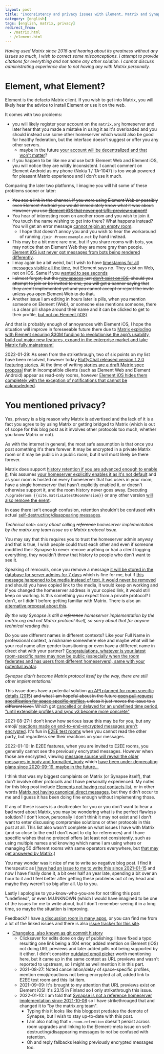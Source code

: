 ```yaml
---
layout: post
title: "Inconsistency and privacy issues with Element, Matrix and Synapse"
category: [english]
tags: [english, matrix, privacy]
redirect_from:
  - /matrix.html
  - /element.html
---
```


*Having used Matrix since 2016 and hearing about its greatness without any
 issues so much, I wish to correct some misconceptions. I attempt to provide
 citations for everything and not name any other solution. I cannot discuss
 administrating experience due to not having any with Matrix personally.*

# Element, what Element?

Element is the defacto Matrix client. If you wish to get into Matrix, you
will likely hear the advice to install Element or use it on the web.

It comes with two problems:

* you will likely register your account on the `matrix.org` homeserver and
  later hear that you made a mistake in using it as it's overloaded and you
  should instead use some other homeserver which would also be good for
  healthy federation, but the interface doesn't suggest or offer you any
  other servers.
  * maybe in the future [your account will be decentralized and that won't matter](https://github.com/matrix-org/matrix-spec/issues/246)?
* if you happen to be like me and use both Element Web and Element iOS, you
  will notice they are wildly inconsistent. I cannot comment on Element
  Android as my phone (Nokia 1 / TA-1047) is too weak powered for pleasant
  Matrix experience and I don't use it much.

Comparing the later two platforms, I imagine you will hit some of these
problems sooner or later:

* <s>You see a link in the channel. If you were using Element Web or
  possibly even Element Android you would immediately know what it was
  about. However you use <a href="https://github.com/vector-im/element-ios/issues/888">Element iOS that never got URL preview support!</a></s>
* You hear of interesting room on another room and you wish to join it. You
  touch the name wishing to get into there? What happens instead? You will get
  an error message [cannot rejoin an empty room](https://github.com/vector-im/element-ios/issues/1066).
  * I hope that doesn't annoy you and you wish to hear the workaround of
    running `/join #room:example.net` by hand instead.
* This may be a bit more rare one, but if you share rooms with bots, you may
  notice that on Element Web they are more gray than people. [Element iOS just never got messages from bots being rendered differently](https://github.com/vector-im/element-ios/issues/882).
* I may again be a bit weird, but I wish to have [timestamps for all messages visible all the time](https://github.com/vector-im/element-ios/issues/524),
  but Element says no. They exist on Web, not on iOS. Same if you [wanted to see seconds](https://github.com/vector-im/element-ios/issues/3901)
* <s>I almost forgot, but the <a href="https://element.io/blog/spaces-the-next-frontier/">new spaces</a>
  just <a href="https://github.com/vector-im/element-ios/issues?q=label%3AA-Spaces+">don't exist on iOS</a>,
  should you attempt to join or be invited to one, you will get a banner
  saying that they aren't implemented yet and you cannot accept or reject
  the invite unless you open Element Web to do that.</s>
* Another issue I am editing in hours later is pills, when you mention
  someone on Element (Web), or someone else mentions someone, there is a clear
  pill shape around their name and it can be clicked to get to their profile,
  [but not on Element (iOS)](https://github.com/vector-im/element-ios/issues/3526)

And that is probably enough of annoyances with Element iOS, I hope the
situation will improve in foreseeable future there due to
[Matrix exploding with Element securing $30M funding to revolutionise the app’s usability, build out major new features, expand in the enterprise market and take Matrix fully mainstream!](https://element.io/blog/element-raises-30m-as-matrix-explodes/)

2022-01-29: As seen from the strikethrough, two of six points on my list have
been resolved, however today [FluffyChat released version 1.2.0 featuring stories](https://ko-fi.com/post/Whats-new-in-FluffyChat-1-2-0-Z8Z09LEO7).
At the time of writing [stories are a draft Matrix spec proposal](https://github.com/matrix-org/matrix-spec-proposals/pull/3588)
that in incompatible clients (such as Element Web and Element Android) appear as
read-only rooms, however [Element iOS hides them completely with the exception of notifications that cannot be acknowledged](https://github.com/vector-im/element-ios/issues/5455).

# You mentioned privacy?

Yes, privacy is a big reason why Matrix is advertised and the lack of it is
a fact you agree to by using Matrix or getting bridged to Matrix (which is
out of scope for this blog post as it involves other protocols too much,
whether you know Matrix or not).

As with the internet in general, the most safe assumption is that once you
post something it's there forever. It may be encrypted in a private Matrix
room or it may be public in a public room, but it will most likely be there
forever.

Matrix does support [history retention if you are advanced enough to enable it](https://brendan.abolivier.bzh/matrix-retention-policies/),
this assumes [your homeserver explicitly enables it as it's not default](https://github.com/matrix-org/synapse/blob/ba5287f5e8be150551824493b3ad685dde00a543/docs/sample_config.yaml#L481-L484)
and as your room is hosted on every homeserver that has users in your room,
have a single homeserver that hasn't explicitly enabled it, or doesn't otherwise support it, and the room
history never goes away. Executing `/upgraderoom {{site.matrixLatestRoomVersion}}` or any other version [will also remove the event](https://github.com/matrix-org/synapse/issues/11279).

In case there isn't enough confusion, retention shouldn't be confused with actual [self-destructing/disappearing messages](https://github.com/vector-im/element-meta/issues/82).

*Technical note: sorry about calling <s>reference</s> homeserver implementation by the matrix.org team issue
 as a Matrix protocol issue.*

You may say that this requires you to trust the homeserver admin anyway and
that is true, I wish people could trust each other and even if someone
modified their Synapse to never remove anything or had a client logging
everything, they wouldn't throw that history to people who don't want to see it.

Speaking of removals, once you remove a message [it will be stored in the database for server admins for 7 days](https://github.com/matrix-org/synapse/blob/ba5287f5e8be150551824493b3ad685dde00a543/docs/sample_config.yaml#L456-L461) which is fine for me, but if [this message happened to be media instead of text, it would never be removed](https://github.com/matrix-org/synapse/issues/1263) and should you have copied link to the media, it would keep on working
and if you changed the homeserver address in your copied link, it would still
keep on working. Is this something you expect from a private protocol? I don't, or I didn't before getting familiar with Matrix. There is also an [alternative proposal about this](https://github.com/matrix-org/matrix-spec-proposals/pull/2228).

*By the way Synapse is still a <s>reference</s> homeserver implementation by the matrix.org and not
 Matrix protocol itself, so sorry about that for anyone technical reading this.*

Do you use different names in different contexts? Like your Full Name in
professional context, a nickname somewhere else and maybe what will be your
real name after gender transitioning or even have a diffferent name in direct
chat with your partner? [Congratulations, whatever is your latest room-specific name may now be public (especially when the room federates and has users from different homeservers), same with your potential avatar](https://github.com/matrix-org/synapse/issues/5677).

*Synapse didn't become Matrix protocol itself by the way, there are still other implementations!*

This issue does have a potential solution [an API planned for room specific details (2015)](https://github.com/matrix-org/matrix-spec/issues/103)
<s>and what I am hopeful about in the future <a href="https://github.com/matrix-org/matrix-spec-proposals/pull/3189">open pull request specification for space specific profiles</a>,
unless it just moves the issue to a different level.</s> Which got [cancelled or delayed for an undefined time period](https://github.com/matrix-org/matrix-spec-proposals/pull/3189#issuecomment-905761797),
["until extensible profiles and sync v3 become more concrete"](https://github.com/matrix-org/matrix-spec-proposals/pull/1769)

2021-08-27: I don't know how serious issue this may be for you, but any emoji/
[reactions made on end-to-end-encrypted messages aren't encrypted](https://github.com/matrix-org/matrix-spec/issues/660).
It's fun in [E2EE test rooms](matrix:r/megolm:matrix.org?action=join) when you cannot read the other party, but
regardless see their reactions on your messages.

2022-01-10: In E2EE features, when you are invited to E2EE rooms, you generally
cannot see the previously encrypted messages. However when those are encrypted,
viewing [message source will reveal the older messages in body and formatted_body](https://github.com/matrix-org/matrix-spec/issues/368)
which [have been under deprecating plans since 2020-09-19, maybe in the future...](https://github.com/matrix-org/matrix-spec-proposals/pull/2781)

I think that was my biggest complaints on Matrix (or Synapse itself), that
don't involve other protocols and I have personally experienced. My notes
for this blog post include [Elements not having real contacts list](https://github.com/vector-im/element-web/issues/4488),
or in other words [Matrix not having canonical direct messages](https://github.com/matrix-org/matrix-spec-proposals/pull/2199),
but they didn't occur to me and I guess it has been doing fine enough without
implementing those.

If any of these issues is a dealbreaker for you or you don't want to hear
a bad word about Matrix, you may be wondering what is the perfect flawless
solution? I don't know, personally I don't think it may not exist and I don't
want to enter discussing compromise solutions or other protocols in this post
at all. This list also wasn't complete on what issues I have with Matrix
(and so close to the end I don't want to dig for references) and I have
specific wishes that no protocol offers (at least not consistently,
such as using multiple names and knowing which name I am using where or managing
50 different rooms with same operators everywhere, but [that may get answered by Matrix](https://github.com/matrix-org/matrix-spec-proposals/pull/2962).)

You may wonder was it nice of me to write so negative blog post. I find it
therapeutic as [I have had an issue to me to write this since 2021-01-15](https://github.com/Mikaela/mikaela.github.io/issues/230)
and now I have finally done it, a bit over half an year late,
spending a bit over an hour to it and I feel better after getting these problems
out of my head and maybe they weren't so big after all. Up to you.

Lastly I apologise to you-know-who-you-are for not titling this post "undefined",
or even M.UNKNOWN (which I would have imagined to be one of the issues for me to write about, but
I don't remember seeing it in a long time, so maybe the situation is improving.

Feedback? I have [a discussion room in many apps](https://mikaela.info/discuss),
or you can find me from a lot of the linked issues and there is also [issue tracker for this site](https://github.com/Mikaela/mikaela.github.io/issues).

* [Changelog, also known as git commit history](https://github.com/Mikaela/mikaela.github.io/commits/master/blog/_posts/2021-08-03-matrix-perfect-privacy-not.md)
  * Clicksaver for edits done on day of publishing: I have fixed a typo resulting one
    link being a 404 error, added mention on Element (iOS) not doing URL previews
    and later added pills not being supported by it either. I didn't consider
    [outdated emoji picker](https://github.com/vector-im/element-ios/issues/4654)
    worth mentioning here, but it came up in the same context as URL previews
    and wasn't reported to upstream, so I might as well mention it in this part.
  * 2021-08-27: Noted cancellation/delay of space-specific profiles,
    mention emoji/reactions not being encrypted at all, added link to E2EE
    test room and this list item.
  * 2021-09-09: It's brought to my attention that URL previews exist on Element
    iOS! It's 23.15 in Finland so I only strikethrough this issue.
  * 2022-01-10: I am told that [Synapse is not a reference homeserver implementation since 2021-10-06](https://github.com/matrix-org/synapse/pull/10971#event-5418418970)
    so I have strikethrouged that and changed it to "by the matrix.org team".
    * Typing this it looks like this blogpost predates the demote of Synapse, but
      I wish to stay up-to-date with this post.
    * I am also noting that `m.room.retention` doesn't persist across room upgrades
      and linking to the Element-meta issue on self-destructing/disappearing messages
      to not be confused with retention.
    * Oh and reply fallbacks leaking previously encrypted messages too.
